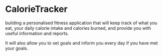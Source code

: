 # CalorieTracker

building a personalised fitness application that will keep track of what you eat, your daily calorie intake and calories burned, and
provide you with useful information and reports.

It will also allow you to set goals and inform you every day if you have met your goals.
